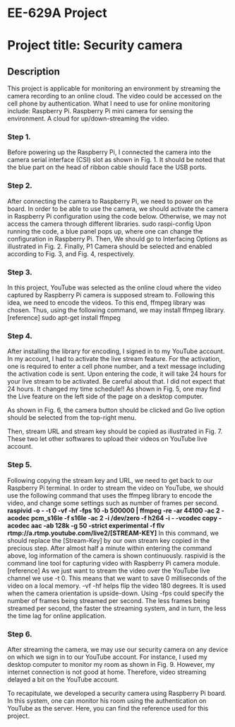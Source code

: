 # EE-629A Project
  
# Project title: Security camera
## Description
This project is applicable for monitoring an environment by streaming the camera recording to an online cloud. The video could be accessed on the cell phone by authentication. What I need to use for online monitoring include:
Raspberry Pi.
Raspberry Pi mini camera for sensing the environment.
A cloud for up/down-streaming the video.


### Step 1.
Before powering up the Raspberry Pi, I connected the camera into the camera serial interface (CSI) slot as shown in Fig. 1. It should be noted that the blue part on the head of ribbon cable should face the USB ports.



### Step 2.
After connecting the camera to Raspberry Pi, we need to power on the board. In order to be able to use the camera, we should activate the camera in Raspberry Pi configuration using the code below. Otherwise, we may not access the camera through different libraries.
sudo raspi-config 
Upon running the code, a blue panel pops up, where one can change the configuration in Raspberry Pi. Then, We should go to Interfacing Options as illustrated in Fig. 2. Finally, P1 Camera should be selected and enabled according to Fig. 3, and Fig. 4, respectively.



### Step 3.
In this project, YouTube was selected as the online cloud where the video captured by Raspberry Pi camera is supposed stream to. Following this idea, we need to encode the videos. To  this end, ffmpeg library was chosen. Thus, using the following command, we may install ffmpeg library. [reference]
sudo apt-get install ffmpeg

### Step 4.
After installing the library for encoding, I signed in to my YouTube account. In my account, I had to activate the live stream feature. For the activation, one is required to enter a cell phone number, and a text message including the activation code is sent. Upon entering the code, it will take 24 hours for your live stream to be activated. Be careful about that. I did not expect that 24 hours. It changed my time schedule!!  As shown in Fig. 5, one may find the Live feature on the left side of the page on a desktop computer.



As shown in Fig. 6, the camera button should be clicked and Go live option should be selected from the top-right menu.


Then, stream URL and stream key should be copied as illustrated in Fig. 7. These two let other softwares to upload their videos on YouTube live account.


### Step 5.
Following copying the stream key and URL, we need to get back to our Raspberry Pi terminal. In order to stream the video on YouTube, we should use the following command that uses the ffmpeg library to encode the video, and change some settings such as number of frames per second.
__raspivid -o - -t 0 -vf -hf -fps 10 -b 500000 | ffmpeg -re -ar 44100 -ac 2 -acodec pcm_s16le -f s16le -ac 2 -i /dev/zero -f h264 -i - -vcodec copy -acodec aac -ab 128k -g 50 -strict experimental -f flv rtmp://a.rtmp.youtube.com/live2/[STREAM-KEY]__
In this command, we should replace the [Stream-Key] by our own stream key copied in the precious step. After almost half a minute within entering the command above, log information of the camera is shown continuously.
raspivid is the command line tool for capturing video with Raspberry Pi camera module. [reference]
As we just want to stream the video over the YouTube live channel we use -t 0. This means that we want to save 0 milliseconds of the video on a local memory. -vf -hf helps flip the video 180 degrees. It is used when the camera orientation is upside-down. Using -fps could specify the number of frames being streamed per second. The less frames being streamed per second, the faster the streaming system, and in turn, the less the time lag for online application.

### Step 6.
After streaming the camera, we may use our security camera on any device on which we sign in to our YouTube account. For instance, I used my desktop computer to monitor my room as shown in Fig. 9. However, my internet connection is not good at home. Therefore, video streaming delayed a bit on the YouTube account.


To recapitulate, we developed a security camera using Raspberry Pi board. In this system, one can monitor his room using the authentication on YouTube as the server. Here, you can find the reference used for this project.
